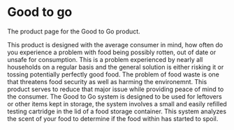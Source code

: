 # Good to go
 The product page for the Good to Go product.
 
 This product is designed with the average consumer in mind, how often do you experience a problem with food being possibly rotten, out of date or unsafe for     consumption. This is a problem experienced by nearly all households on a regular basis and the general solution is either risking it or tossing potentially perfectly good food. The problem of food waste is one that threatens food security as well as harming the environemnt. This product serves to reduce that major issue while providing peace of mind to the consumer. The Good to Go system is designed to be used for leftovers or other items kept in storage, the system involves a small and easily refilled testing cartridge in the lid of a food storage container. This system analyzes the scent of your food to determine if the food within has started to spoil. 
